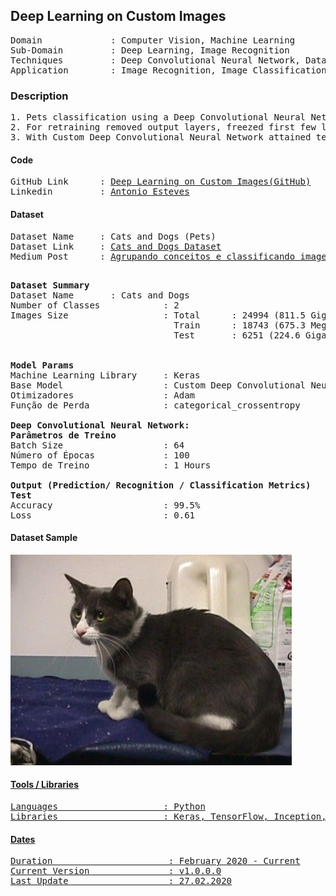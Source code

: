## Deep Learning on Custom Images                                             

<pre>
Domain             : Computer Vision, Machine Learning
Sub-Domain         : Deep Learning, Image Recognition
Techniques         : Deep Convolutional Neural Network, Data Augumentation
Application        : Image Recognition, Image Classification, Pets Imaging
</pre>

### Description
<pre>
1. Pets classification using a Deep Convolutional Neural Network by creating a model with 24994 images of cats and dogs (811.5MB).
2. For retraining removed output layers, freezed first few layers and fine-tuned model for two new label classes (Pneumonia and Normal).
3. With Custom Deep Convolutional Neural Network attained testing accuracy 99.50% and loss 0.61.
</pre>

#### Code
<pre>
GitHub Link      : <a href=https://github.com/toniesteves/deep-learning-on-custom-images>Deep Learning on Custom Images(GitHub)</a>
Linkedin         : <a href=https://www.linkedin.com/in/toniesteves/>Antonio Esteves</a>
</pre>

#### Dataset
<pre>
Dataset Name     : Cats and Dogs (Pets)
Dataset Link     : <a href=https://mega.nz/#!BT5hSSiL!JIMryhr2S8OnpaR2rr-8pcsGPt5Rh6nug0UYZKIpgYo>Cats and Dogs Dataset</a>
Medium Post      : <a href=https://bit.ly/393cZte>Agrupando conceitos e classificando imagens com Deep Learning</a>

</pre>

<pre>
<b>Dataset Summary</b>
Dataset Name       : Cats and Dogs
Number of Classes            : 2
Images Size                  : Total      : 24994 (811.5 Gigabyte (MB))
                               Train      : 18743 (675.3 Megabyte (MB))
                               Test       : 6251 (224.6 Gigabyte (MB))


<b>Model Params</b>
Machine Learning Library     : Keras
Base Model                   : Custom Deep Convolutional Neural Network
Otimizadores                 : Adam
Função de Perda              : categorical_crossentropy

<b>Deep Convolutional Neural Network: </b>
<b>Parâmetros de Treino</b>
Batch Size                   : 64
Número of Épocas             : 100
Tempo de Treino              : 1 Hours

<b>Output (Prediction/ Recognition / Classification Metrics)</b>
<b>Test</b>
Accuracy                     : 99.5%
Loss                         : 0.61
</pre>

#### Dataset Sample

<kbd>
<img src=https://github.com/toniesteves/deep-learning-on-custom-images/blob/master/sample-cat.jpeg>
</kbd>

<kbd>
<a href=https://github.com/toniesteves/deep-learning-on-custom-images/blob/master/sample-dog.jpeg>
</kbd>

#### Tools / Libraries
<pre>
Languages                    : Python
Libraries                    : Keras, TensorFlow, Inception, ImageNet
</pre>

#### Dates
<pre>
Duration                      : February 2020 - Current
Current Version               : v1.0.0.0
Last Update                   : 27.02.2020
</pre>
